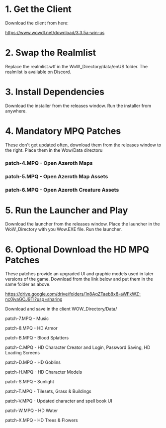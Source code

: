 # 1. Get the Client
Download the client from here:

https://www.wowdl.net/download/3.3.5a-win-us

# 2. Swap the Realmlist
Replace the realmlist.wtf in the WoW_Directory/data/enUS folder.
The realmlist is available on Discord.

# 3. Install Dependencies
Download the installer from the releases window.
Run the installer from anywhere.

# 4. Mandatory MPQ Patches
These don't get updated often, download them from the releases window to the right.
Place them in the Wow/Data directoru

### patch-4.MPQ - Open Azeroth Maps

### patch-5.MPQ - Open Azeroth Map Assets

### patch-6.MPQ - Open Azeroth Creature Assets

# 5. Run the Launcher and Play
Download the launcher from the releases window.
Place the launcher in the WoW_Directory with you Wow.EXE file. 
Run the launcher.

# 6. Optional Download the HD MPQ Patches
These patches provide an upgraded UI and graphic models used in later versions of the game.
Download from the link below and put them in the same folder as above.

https://drive.google.com/drive/folders/1n8AqZTaeb8x8-aWFkWZ-nc0jvaGCJ9TI?usp=sharing

Download and save in the client WOW_Directory/Data/

patch-7.MPQ - Music

patch-8.MPQ - HD Armor

patch-B.MPQ - Blood Splatters

patch-C.MPQ - HD Character Creator and Login, Password Saving, HD Loading Screens

patch-D.MPQ - HD Goblins

patch-H.MPQ - HD Character Models

patch-S.MPQ - Sunlight

patch-T.MPQ - Tilesets, Grass & Buildings

patch-V.MPQ - Updated character and spell book UI

patch-W.MPQ - HD Water

patch-X.MPQ - HD Trees & Flowers
